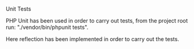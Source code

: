 Unit Tests

PHP Unit has been used in order to carry out tests, from the project root run: "./vendor/bin/phpunit tests".

Here reflection has been implemented in order to carry out the tests.